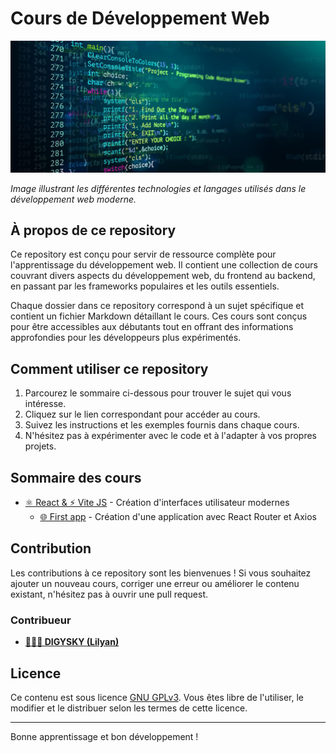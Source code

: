 # Cours de Développement Web

![Image illustrative du développement web](/assets/imgs/Technologies%20web%20modernes.jpg)

*Image illustrant les différentes technologies et langages utilisés dans le développement web moderne.*

## À propos de ce repository

Ce repository est conçu pour servir de ressource complète pour l'apprentissage du développement web. Il contient une collection de cours couvrant divers aspects du développement web, du frontend au backend, en passant par les frameworks populaires et les outils essentiels.

Chaque dossier dans ce repository correspond à un sujet spécifique et contient un fichier Markdown détaillant le cours. Ces cours sont conçus pour être accessibles aux débutants tout en offrant des informations approfondies pour les développeurs plus expérimentés.

## Comment utiliser ce repository

1. Parcourez le sommaire ci-dessous pour trouver le sujet qui vous intéresse.
2. Cliquez sur le lien correspondant pour accéder au cours.
3. Suivez les instructions et les exemples fournis dans chaque cours.
4. N'hésitez pas à expérimenter avec le code et à l'adapter à vos propres projets.

## Sommaire des cours

- [⚛️ React & ⚡ Vite JS](/React-&-Vite-JS/React-&-Vite-JS.md) - Création d'interfaces utilisateur modernes
  - [🌐 First app](/React-&-Vite-JS/First-app.md) - Création d'une application avec React Router et Axios

## Contribution

Les contributions à ce repository sont les bienvenues ! Si vous souhaitez ajouter un nouveau cours, corriger une erreur ou améliorer le contenu existant, n'hésitez pas à ouvrir une pull request.

### Contribueur

- [**👨‍💻🥇 DIGYSKY (Lilyan)**](https://github.com/DIGYSKY)

## Licence

Ce contenu est sous licence [GNU GPLv3](LICENSE). Vous êtes libre de l'utiliser, le modifier et le distribuer selon les termes de cette licence.

---

Bonne apprentissage et bon développement !

